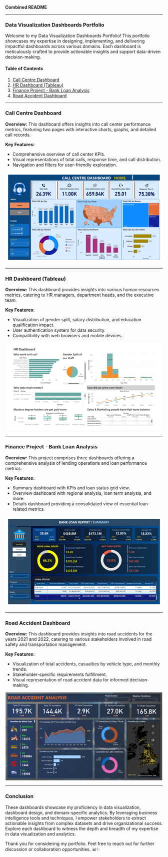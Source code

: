 **Combined README**

---

### Data Visualization Dashboards Portfolio

Welcome to my Data Visualization Dashboards Portfolio! This portfolio showcases my expertise in designing, implementing, and delivering impactful dashboards across various domains. Each dashboard is meticulously crafted to provide actionable insights and support data-driven decision-making.

#### Table of Contents

1. [Call Centre Dashboard](#call-centre-dashboard)
2. [HR Dashboard (Tableau)](#hr-dashboard-tableau)
3. [Finance Project - Bank Loan Analysis](#finance-project---bank-loan-analysis)
4. [Road Accident Dashboard](#road-accident-dashboard)

---

### Call Centre Dashboard

**Overview:** This dashboard offers insights into call center performance metrics, featuring two pages with interactive charts, graphs, and detailed call records.

**Key Features:**
- Comprehensive overview of call center KPIs.
- Visual representations of total calls, response time, and call distribution.
- Navigation and filters for user-friendly exploration.

[![Call Centre Dashboard](https://github.com/omwadera/Data-Visualization-Dashboards/blob/main/Call%20Centre%20analysis/image_dashboard/Powerbi_file_page-0001.jpg)](https://github.com/omwadera/Data-Visualization-Dashboards/tree/main/Call%20Centre%20analysis)

---

### HR Dashboard (Tableau)

**Overview:** This dashboard provides insights into various human resources metrics, catering to HR managers, department heads, and the executive team.

**Key Features:**
- Visualization of gender split, salary distribution, and education qualification impact.
- User authentication system for data security.
- Compatibility with web browsers and mobile devices.

[![HR Dashboard](https://github.com/omwadera/Data-Visualization-Dashboards/blob/main/HR_Dashboard-Tableau--main/image_hr_dashboard.png)](https://github.com/omwadera/Data-Visualization-Dashboards/tree/main/Finance%20Project%20_%20Bank%20Analysis)

---

### Finance Project - Bank Loan Analysis

**Overview:** This project comprises three dashboards offering a comprehensive analysis of lending operations and loan performance metrics.

**Key Features:**
- Summary dashboard with KPIs and loan status grid view.
- Overview dashboard with regional analysis, loan term analysis, and more.
- Details dashboard providing a consolidated view of essential loan-related metrics.

[![Finance Project - Bank Loan Analysis](https://github.com/omwadera/Data-Visualization-Dashboards/blob/main/Finance%20Project%20_%20Bank%20Analysis/Images/Bank_Loan_Analysis_page-0001.jpg)](https://github.com/omwadera/Data-Visualization-Dashboards/tree/main/Finance%20Project%20_%20Bank%20Analysis)

---

### Road Accident Dashboard

**Overview:** This dashboard provides insights into road accidents for the years 2021 and 2022, catering to various stakeholders involved in road safety and transportation management.

**Key Features:**
- Visualization of total accidents, casualties by vehicle type, and monthly trends.
- Stakeholder-specific requirements fulfillment.
- Visual representation of road accident data for informed decision-making.

[![Road Accident Dashboard](https://github.com/omwadera/Data-Visualization-Dashboards/blob/main/Road%20accident%20analysis/road_accident_dashboard_image_1.png)](https://github.com/omwadera/Data-Visualization-Dashboards/tree/main/Road%20accident%20analysis)

---

### Conclusion

These dashboards showcase my proficiency in data visualization, dashboard design, and domain-specific analytics. By leveraging business intelligence tools and techniques, I empower stakeholders to extract actionable insights from complex datasets and drive organizational success. Explore each dashboard to witness the depth and breadth of my expertise in data visualization and analytics.

Thank you for considering my portfolio. Feel free to reach out for further discussion or collaboration opportunities. 📊✨
